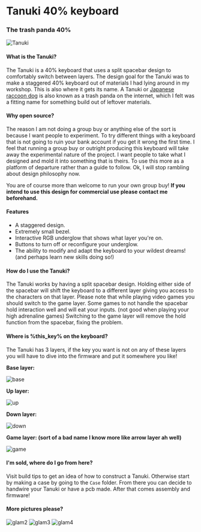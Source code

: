 # Tanuki 40% keyboard
### The trash panda 40%

![Tanuki](https://github.com/SethSenpai/Tanuki/blob/master/Img/glamour1.jpg?raw=true)

#### What is the Tanuki?
The Tanuki is a 40% keyboard that uses a split spacebar design to comfortably switch between layers. The design goal for the Tanuki was to make a staggered 40% keyboard out of materials I had lying around in my workshop.
This is also where it gets its name. A Tanuki or [Japanese raccoon dog](https://en.wikipedia.org/wiki/Japanese_raccoon_dog) is also known as a trash panda on the internet, which I felt was a fitting name for something build out of leftover materials.

#### Why open source?
The reason I am not doing a group buy or anything else of the sort is because I want people to experiment. To try different things with a keyboard that is not going to ruin your bank account if you get it wrong the first time.
I feel that running a group buy or outright producing this keyboard will take away the experimental nature of the project. I want people to take what I designed and mold it into something that is theirs. To use this more as a platform of departure rather than a guide to follow. Ok, I will stop rambling about design philosophy now.

You are of course more than welcome to run your own group buy!
**If you intend to use this design for commercial use please contact me beforehand.**

#### Features
+ A staggered design.
+ Extremely small bezel.
+ Interactive RGB underglow that shows what layer you're on.
+ Buttons to turn off or reconfigure your underglow.
+ The ability to modify and adapt the keyboard to your wildest dreams! (and perhaps learn new skills doing so!)

#### How do I use the Tanuki?
The Tanuki works by having a split spacebar design. Holding either side of the spacebar will shift the keyboard to a different layer giving you access to the characters on that layer. 
Please note that while playing video games you should switch to the game layer. Some games to not handle the spacebar hold interaction well and will eat your inputs. (not good when playing your high adrenaline games)
Switching to the game layer will remove the hold function from the spacebar, fixing the problem.

#### Where is %this_key% on the keyboard?
The Tanuki has 3 layers, if the key you want is not on any of these layers you will have to dive into the firmware and put it somewhere you like!

**Base layer:**

![base](https://github.com/SethSenpai/Tanuki/blob/master/Img/Base_layer.png?raw=true)


**Up layer:**

![up](https://github.com/SethSenpai/Tanuki/blob/master/Img/upper_layer.png?raw=true)


**Down layer:**

![down](https://github.com/SethSenpai/Tanuki/blob/master/Img/down_layer.png?raw=true)

**Game layer: (sort of a bad name I know more like arrow layer ah well)**

![game](https://github.com/SethSenpai/Tanuki/blob/master/Img/Game_layer.png?raw=true)


#### I'm sold, where do I go from here?
Visit build tips to get an idea of how to construct a Tanuki. Otherwise start by making a case by going to the `Case` folder. From there you can decide to handwire your Tanuki or have a pcb made. After that comes assembly and firmware! 

#### More pictures please?
![glam2](https://github.com/SethSenpai/Tanuki/blob/master/Img/glamour2.jpg?raw=true)
![glam3](https://github.com/SethSenpai/Tanuki/blob/master/Img/glamour3.jpg?raw=true)
![glam4](https://github.com/SethSenpai/Tanuki/blob/master/Img/glamour4.jpg?raw=true)